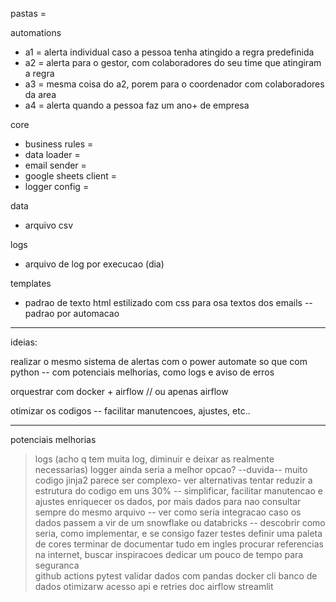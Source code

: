pastas = 

automations

- a1 = alerta individual caso a pessoa tenha atingido a regra predefinida
- a2 = alerta para o gestor, com colaboradores do seu time que atingiram a regra
- a3 = mesma coisa do a2, porem para o coordenador com colaboradores da area
- a4 = alerta quando a pessoa faz um ano+ de empresa

core

- business rules = 
- data loader = 
- email sender = 
- google sheets client = 
- logger config =

data

- arquivo csv

logs

- arquivo de log por execucao (dia)

templates

- padrao de texto html estilizado com css para osa textos dos emails -- padrao por automacao 


---------------------------

ideias: 

realizar o  mesmo sistema de alertas com o power automate so que com python -- com potenciais melhorias, como logs e aviso de erros

orquestrar com docker + airflow // ou apenas airflow

otimizar os codigos -- facilitar manutencoes, ajustes, etc..

---------------------------

potenciais melhorias

> logs (acho q tem muita log, diminuir e deixar as realmente necessarias)
> logger ainda seria a melhor opcao? --duvida-- muito codigo
> jinja2 parece ser complexo- ver alternativas
> tentar reduzir a estrutura do codigo em uns 30% -- simplificar, facilitar manutencao e ajustes
> enriquecer os dados, por mais dados para nao consultar sempre do mesmo arquivo -- 
> ver como seria integracao caso os dados passem a vir de um snowflake ou databricks -- descobrir como seria, como implementar, e se consigo fazer testes
> definir uma paleta de cores
> terminar de documentar tudo em ingles
> procurar referencias na internet, buscar inspiracoes
> dedicar um pouco de tempo para seguranca \
> github actions
> pytest
> validar dados com pandas
> docker
> cli
> banco de dados
> otimizarw acesso api e retries
> doc
> airflow
> streamlit